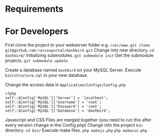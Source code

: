 # Requirements




# For Developers

First clone the project to your webserver folder e.g. `/var/www`.
`git clone git@github.com:roccosportal/dashbird.git`
Change into new directory.
`cd dashbird/`
Initializing submodules.
`git submodule init`
Get the submodule projects.
`git submodule update`

Create a database named `dashbird` on your MySQL Server.
Execute `bin/structure.sql` in your new database.

Change the access data in `Application/Configs/Config.php`

```php5
<?php
self::$Config['MySQL']['Server'] = 'localhost';
self::$Config['MySQL']['Username'] = 'root';
self::$Config['MySQL']['Password'] = 'root';
self::$Config['MySQL']['Database'] = 'dashbird';
```


Javascript and CSS Files are merged together (you need to run this after every version change in the Config.php)
Change into the project `bin` directory.
`cd bin/`
Execute make files.
`php makejs.php`
`php makecss.php`

